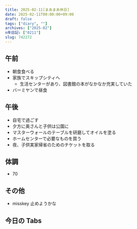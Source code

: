```yaml
---
title: 2025-02-11[まあまあ休日]
date: 2025-02-11T00:00:00+09:00
draft: false
tags: ["diary", ""]
archives: ["2025-02"]
n年日記: ["0211"]
slug: 742272
---
```


## 午前

- 朝食食べる
- 家族でスキップシティへ
  - 生活センターがあり、図書館の本がなかなか充実していた
- バーミヤンで昼食

## 午後

- 自宅で過ごす
- 夕方に奥さんと子供は公園に
- マスターウォールのテーブルを研磨してオイルを塗る
- ホームセンターで必要なものを買う
- 夜、子供実家帰省のためのチケットを取る

## 体調

- 70

## その他

- misskey 止めようかな

## 今日の Tabs
